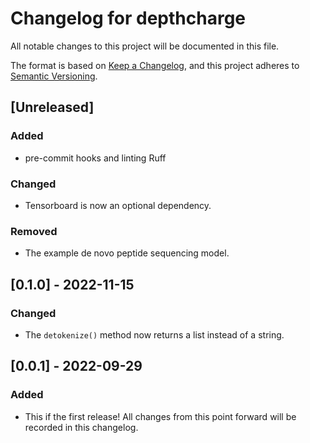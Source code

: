 # Changelog for depthcharge
All notable changes to this project will be documented in this file.

The format is based on [Keep a Changelog](https://keepachangelog.com/en/1.0.0/),
and this project adheres to [Semantic Versioning](https://semver.org/spec/v2.0.0.html).

## [Unreleased]
### Added
- pre-commit hooks and linting Ruff

### Changed
- Tensorboard is now an optional dependency.

### Removed
- The example de novo peptide sequencing model.

## [0.1.0] - 2022-11-15
### Changed
- The `detokenize()` method now returns a list instead of a string.

## [0.0.1] - 2022-09-29
### Added
- This if the first release! All changes from this point forward will be
  recorded in this changelog.

